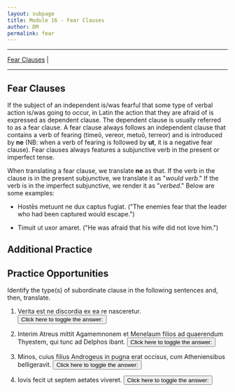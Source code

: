 ```yaml
---
layout: subpage
title: Module 16 - Fear Clauses
author: DM
permalink: fear
---
```


***

[Fear Clauses](#fear-clauses) \|

***

## Fear Clauses

If the subject of an independent is/was fearful that some type of verbal action is/was going to occur, in Latin the action that they are afraid of is expressed as dependent clause. The dependent clause is usually referred to as a fear clause. A fear clause always follows an independent clause that contains a verb of fearing (timeō, vereor, metuō, terreor) and is introduced by **ne** (NB: when a verb of fearing is followed by **ut**, it is a negative fear clause). Fear clauses always features a subjunctive verb in the present or imperfect tense.

When translating a fear clause, we translate **ne** as that. If the verb in the clause is in the present subjunctive, we translate it as "*would verb*." If the verb is in the imperfect subjunctive, we render it as "*verbed*." Below are some examples:

- Hostēs metuunt ne dux captus fugiat. ("The enemies fear that the leader who had been captured would escape.")

- Timuit ut uxor amaret. ("He was afraid that his wife did not love him.")

## Additional Practice

## Practice Opportunities

Identify the type(s) of subordinate clause in the following sentences and, then, translate.

1. Verita est ne discordia ex ea re nasceretur.
<button onclick="toggleDisplay('prac1')">Click here to toggle the answer:</button> <span style="display: none;" id="prac1">"fear clause introduced by verita est ne; She was fearful that discord would be borne from this circumstance."</span>

2. Interim Atreus mittit Agamemnonem et Menelaum filios ad quaerendum Thyestem, qui tunc ad Delphos ibant.
<button onclick="toggleDisplay('prac2')">Click here to toggle the answer:</button> <span style="display: none;" id="prac2">"relative clause; Meanwhile Atreus sent Agamemnon and Menelaus, his sons, to find Thyestes, who was, then, going to Delphi."</span>

3. Minos, cuius filius Androgeus in pugna erat occisus, cum Atheniensibus belligeravit.
<button onclick="toggleDisplay('prac3')">Click here to toggle the answer:</button> <span style="display: none;" id="prac3">"relative clause; Minos, whose son Androgeius had been killed in battle, fought with the Athenians."</span>

4. Iovis fecit ut septem aetates viveret.
<button onclick="toggleDisplay('prac4')">Click here to toggle the answer:</button> <span style="display: none;" id="prac4">"result clause; Jupiter made it so that he lived for seven lifetimes."</span>

